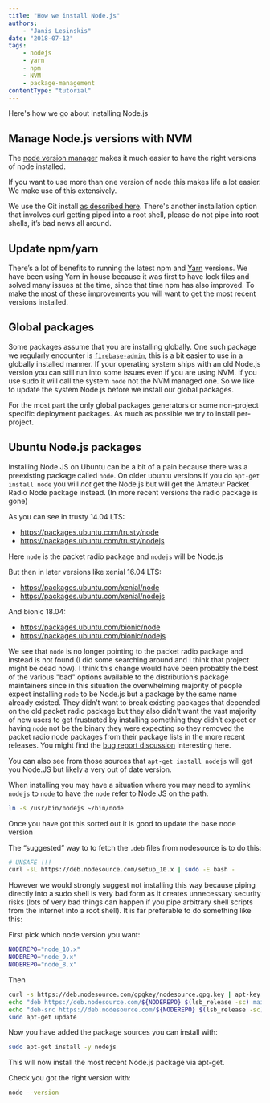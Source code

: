 ```yaml
---
title: "How we install Node.js"
authors:
    - "Janis Lesinskis"
date: "2018-07-12"
tags:
    - nodejs
    - yarn
    - npm
    - NVM
    - package-management
contentType: "tutorial"
---
```


Here's how we go about installing Node.js

<!-- end excerpt -->

## Manage Node.js versions with NVM

The [node version manager](https://github.com/creationix/nvm) makes it much easier to have the right versions of node installed.

If you want to use more than one version of node this makes life a lot easier. We make use of this extensively.

We use the Git install [as described here](https://github.com/creationix/nvm#git-install). There's another installation option that involves curl getting piped into a root shell, please do not pipe into root shells, it’s bad news all around.

## Update npm/yarn

There’s a lot of benefits to running the latest npm and [Yarn](https://yarnpkg.com/lang/en/) versions. We have been using Yarn in house because it was first to have lock files and solved many issues at the time, since that time npm has also improved. To make the most of these improvements you will want to get the most recent versions installed.

## Global packages

Some packages assume that you are installing globally. One such package we regularly encounter is [`firebase-admin`](https://firebase.google.com/docs/admin/setup), this is a bit easier to use in a globally installed manner. If your operating system ships with an old Node.js version you can still run into some issues even if you are using NVM. If you use sudo it will call the system `node` not the NVM managed one. So we like to update the system Node.js before we install our global packages.

For the most part the only global packages generators or some non-project specific deployment packages. As much as possible we try to install per-project.

## Ubuntu Node.js packages

Installing Node.JS on Ubuntu can be a bit of a pain because there was a preexisting package called `node`. On older ubuntu versions if you do `apt-get install node` you will *not* get the Node.js but will get the Amateur Packet Radio Node package instead. (In more recent versions the radio package is gone)

As you can see in trusty 14.04 LTS:

* https://packages.ubuntu.com/trusty/node
* https://packages.ubuntu.com/trusty/nodejs

Here `node` is the packet radio package and `nodejs` will be Node.js

But then in later versions like xenial 16.04 LTS:

* https://packages.ubuntu.com/xenial/node
* https://packages.ubuntu.com/xenial/nodejs

And bionic 18.04:

* https://packages.ubuntu.com/bionic/node
* https://packages.ubuntu.com/bionic/nodejs

We see that `node` is no longer pointing to the packet radio package and instead is not found (I did some searching around and I think that project might be dead now). I think this change would have been probably the best of the various "bad" options available to the distribution’s package maintainers since in this situation the overwhelming majority of people expect installing `node` to be Node.js but a package by the same name already existed. They didn’t want to break existing packages that depended on the old packet radio package but they also didn't want the vast majority of new users to get frustrated by installing something they didn’t expect or having `node` not be the binary they were expecting so they removed the packet radio node packages from their package lists in the more recent releases. You might find the [bug report discussion](https://bugs.debian.org/cgi-bin/bugreport.cgi?bug=611698) interesting here.

You can also see from those sources that `apt-get install nodejs` will get you Node.JS but likely a very out of date version.

When installing you may have a situation where you may need to symlink `nodejs` to `node` to have the `node` refer to Node.JS on the path.

```sh
ln -s /usr/bin/nodejs ~/bin/node
```

Once you have got this sorted out it is good to update the base node version

The “suggested” way to to fetch the `.deb` files from nodesource is to do this:

```sh
# UNSAFE !!!
curl -sL https://deb.nodesource.com/setup_10.x | sudo -E bash -
```

However we would strongly suggest not installing this way because piping directly into a sudo shell is very bad form as it creates unnecessary security risks (lots of very bad things can happen if you pipe arbitrary shell scripts from the internet into a root shell). It is far preferable to do something like this:

First pick which node version you want:

```sh
NODEREPO="node_10.x"
NODEREPO="node_9.x"
NODEREPO="node_8.x"
```

Then

```sh
curl -s https://deb.nodesource.com/gpgkey/nodesource.gpg.key | apt-key add -
echo "deb https://deb.nodesource.com/${NODEREPO} $(lsb_release -sc) main" > /etc/apt/sources.list.d/nodesource.list
echo "deb-src https://deb.nodesource.com/${NODEREPO} $(lsb_release -sc) main" >> /etc/apt/sources.list.d/nodesource.list
sudo apt-get update
```

Now you have added the package sources you can install with:

```sh
sudo apt-get install -y nodejs
```

This will now install the most recent Node.js package via apt-get.

Check you got the right version with:

```sh
node --version
```
